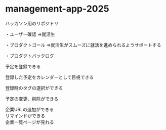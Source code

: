 # management-app-2025

ハッカソン用のリポジトリ

・ユーザー確認 ⇒就活生

・プロダクトゴール ⇒就活生がスムーズに就活を進められるようサポートする

・プロダクトバックログ　　

予定を登録できる  

登録した予定をカレンダーとして目視できる  

登録時のタグの選択ができる  

予定の変更、削除ができる  


企業URLの追加ができる  
リマインドができる  
企業一覧ページが見れる  

